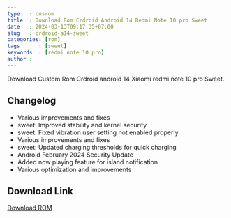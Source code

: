 ```yaml
---
type   : cusrom
title  : Download Rom Crdroid Android 14 Redmi Note 10 pro Sweet
date   : 2024-03-13T09:17:35+07:00
slug   : crdroid-a14-sweet
categories: [rom]
tags      : [sweet]
keywords  : [redmi note 10 pro]
author : 
---
```


Download Custom Rom Crdroid android 14 Xiaomi redmi note 10 pro Sweet.

## Changelog
- Various improvements and fixes
- sweet: Improved stability and kernel security
- sweet: Fixed vibration user setting not enabled properly
- Various improvements and fixes
- sweet: Updated charging thresholds for quick charging
- Android February 2024 Security Update
- Added now playing feature for island notification
- Various optimization and improvements


## Download Link
[Download ROM](https://crdroid.net/sweet/10)

